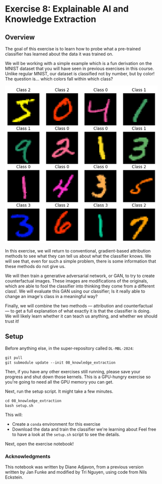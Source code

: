 # Exercise 8: Explainable AI and Knowledge Extraction

## Overview
The goal of this exercise is to learn how to probe what a pre-trained classifier has learned about the data it was trained on. 

We will be working with a simple example which is a fun derivation on the MNIST dataset that you will have seen in previous exercises in this course. 
Unlike regular MNIST, our dataset is classified not by number, but by color! The question is... which colors fall within which class?

![CMNIST](assets/cmnist.png)

In this exercise, we will return to conventional, gradient-based attribution methods to see what they can tell us about what the classifier knows. 
We will see that, even for such a simple problem, there is some information that these methods do not give us. 

We will then train a generative adversarial network, or GAN, to try to create counterfactual images. 
These images are modifications of the originals, which are able to fool the classifier into thinking they come from a different class!. 
We will evaluate this GAN using our classifier; Is it really able to change an image's class in a meaningful way? 

Finally, we will combine the two methods — attribution and counterfactual — to get a full explanation of what exactly it is that the classifier is doing. We will likely learn whether it can teach us anything, and whether we should trust it!

## Setup

Before anything else, in the super-repository called `DL-MBL-2024`:
```
git pull
git submodule update --init 08_knowledge_extraction
```

Then, if you have any other exercises still running, please save your progress and shut down those kernels.
This is a GPU-hungry exercise so you're going to need all the GPU memory you can get.

Next, run the setup script. It might take a few minutes.
```
cd 08_knowledge_extraction
bash setup.sh
```
This will:
- Create a `conda` environment for this exercise
- Download the data and train the classifier we're learning about
Feel free to have a look at the `setup.sh` script to see the details.


Next, open the exercise notebook!

### Acknowledgments

This notebook was written by Diane Adjavon, from a previous version written by Jan Funke and modified by Tri Nguyen, using code from Nils Eckstein.